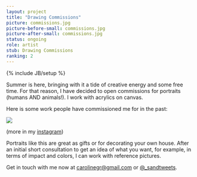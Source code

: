 ```yaml
---
layout: project
title: "Drawing Commissions"
picture: commissions.jpg
picture-before-small: commissions.jpg
picture-after-small: commissions.jpg
status: ongoing
role: artist
stub: Drawing Commissions
ranking: 2
---
```

{% include JB/setup %}


Summer is here, bringing with it a tide of creative energy and some free time. For that reason, I have decided to open commissions for portraits (humans AND animals!). I work with acrylics on canvas.

Here is some work people have commissioned me for in the past:
<p>
<img src="../../assets/img/project/samples.jpeg">
</p>

(more in my <a href="https://www.instagram.com/idledaze/">instagram</a>)

Portraits like this are great as gifts or for decorating your own house. After an initial short consultation to get an idea of what you want, for example, in terms of impact and colors, I can work with reference pictures.

Get in touch with me now at carolinegr@gmail.com or <a href="https://twitter.com/_sandtweets">@_sandtweets</a>.

